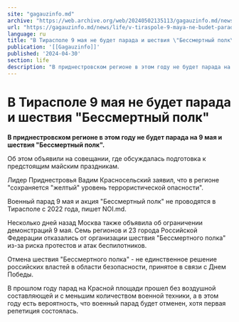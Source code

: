 ```yaml
---
site: "gagauzinfo.md"
archive: "https://web.archive.org/web/20240502135113/gagauzinfo.md/news/life/v-tiraspole-9-maya-ne-budet-parada-i-shestviya-bessmertnii-polk"
url: "https://gagauzinfo.md/news/life/v-tiraspole-9-maya-ne-budet-parada-i-shestviya-bessmertnii-polk"
language: ru
title: "В Тирасполе 9 мая не будет парада и шествия \"Бессмертный полк\""
publication: '[[Gagauzinfo]]'
published: '2024-04-30'
section: life
description: "В приднестровском регионе в этом году не будет парада на 9 мая и шествия \"Бессмертный полк\"."
---
```


# В Тирасполе 9 мая не будет парада и шествия "Бессмертный полк"

**В приднестровском регионе в этом году не будет парада на 9 мая и шествия "Бессмертный полк".**

Об этом объявили на совещании, где обсуждалась подготовка к предстоящим майским праздникам.

Лидер Приднестровья Вадим Красносельский заявил, что в регионе "сохраняется "желтый" уровень террористической опасности".

Военный парад 9 мая и акция "Бессмертный полк" не проводятся в Тирасполе с 2022 года, пишет NOI.md.

Несколько дней назад Москва также объявила об ограничении демонстраций 9 мая. Семь регионов и 23 города Российской Федерации отказались от организации шествия "Бессмертного полка" из-за риска протестов и атак беспилотников.

Отмена шествия "Бессмертного полка" - не единственное решение российских властей в области безопасности, принятое в связи с Днем Победы.

В прошлом году парад на Красной площади прошел без воздушной составляющей и с меньшим количеством военной техники, а в этом году есть вероятность, что военный парад будет отменен, хотя первая репетиция состоялась.